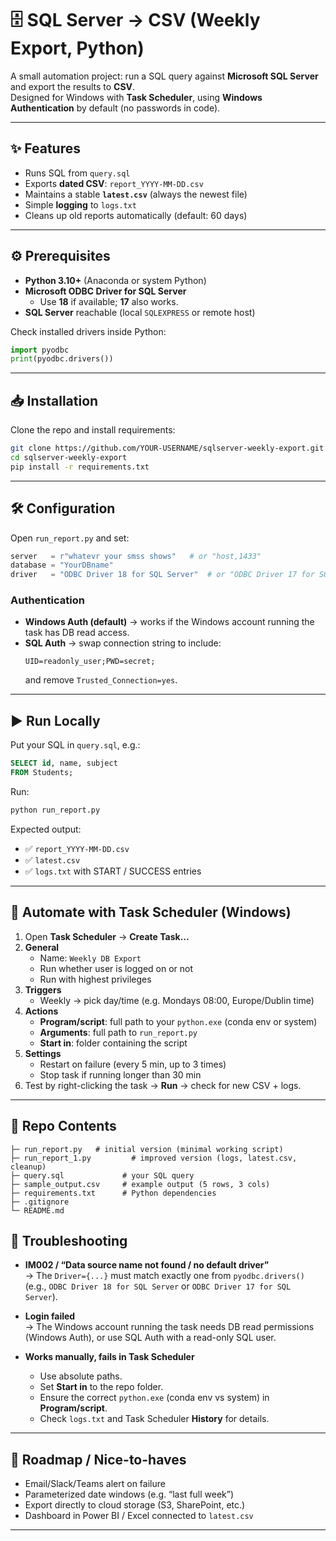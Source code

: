 # 🗄️ SQL Server → CSV (Weekly Export, Python)

A small automation project: run a SQL query against **Microsoft SQL Server** and export the results to **CSV**.  
Designed for Windows with **Task Scheduler**, using **Windows Authentication** by default (no passwords in code).

---

## ✨ Features
- Runs SQL from `query.sql`
- Exports **dated CSV**: `report_YYYY-MM-DD.csv`
- Maintains a stable **`latest.csv`** (always the newest file)
- Simple **logging** to `logs.txt`
- Cleans up old reports automatically (default: 60 days)

---

## ⚙️ Prerequisites
- **Python 3.10+** (Anaconda or system Python)  
- **Microsoft ODBC Driver for SQL Server**  
  - Use **18** if available; **17** also works.  
- **SQL Server** reachable (local `SQLEXPRESS` or remote host)

Check installed drivers inside Python:
```python
import pyodbc
print(pyodbc.drivers())
```

---

## 📥 Installation
Clone the repo and install requirements:
```bash
git clone https://github.com/YOUR-USERNAME/sqlserver-weekly-export.git
cd sqlserver-weekly-export
pip install -r requirements.txt
```

---

## 🛠️ Configuration
Open `run_report.py` and set:
```python
server   = r"whatevr your smss shows"   # or "host,1433"
database = "YourDBname"
driver   = "ODBC Driver 18 for SQL Server"  # or "ODBC Driver 17 for SQL Server"
```

### Authentication
- **Windows Auth (default)** → works if the Windows account running the task has DB read access.  
- **SQL Auth** → swap connection string to include:
  ```
  UID=readonly_user;PWD=secret;
  ```
  and remove `Trusted_Connection=yes`.

---

## ▶️ Run Locally
Put your SQL in `query.sql`, e.g.:
```sql
SELECT id, name, subject
FROM Students;
```

Run:
```bash
python run_report.py
```

Expected output:
- ✅ `report_YYYY-MM-DD.csv`  
- ✅ `latest.csv`  
- ✅ `logs.txt` with START / SUCCESS entries  

---

## 📅 Automate with Task Scheduler (Windows)
1. Open **Task Scheduler** → **Create Task…**
2. **General**
   - Name: `Weekly DB Export`
   - Run whether user is logged on or not
   - Run with highest privileges
3. **Triggers**
   - Weekly → pick day/time (e.g. Mondays 08:00, Europe/Dublin time)
4. **Actions**
   - **Program/script**: full path to your `python.exe` (conda env or system)
   - **Arguments**: full path to `run_report.py`
   - **Start in**: folder containing the script
5. **Settings**
   - Restart on failure (every 5 min, up to 3 times)
   - Stop task if running longer than 30 min
6. Test by right-clicking the task → **Run** → check for new CSV + logs.

---

## 📂 Repo Contents
```
├─ run_report.py   # initial version (minimal working script)
├─ run_report_1.py         # improved version (logs, latest.csv, cleanup)
├─ query.sql             # your SQL query
├─ sample_output.csv     # example output (5 rows, 3 cols)
├─ requirements.txt      # Python dependencies
├─ .gitignore
└─ README.md
```

## 🧰 Troubleshooting
- **IM002 / “Data source name not found / no default driver”**  
  → The `Driver={...}` must match exactly one from `pyodbc.drivers()` (e.g., `ODBC Driver 18 for SQL Server` or `ODBC Driver 17 for SQL Server`).

- **Login failed**  
  → The Windows account running the task needs DB read permissions (Windows Auth), or use SQL Auth with a read-only SQL user.

- **Works manually, fails in Task Scheduler**  
  - Use absolute paths.  
  - Set **Start in** to the repo folder.  
  - Ensure the correct `python.exe` (conda env vs system) in **Program/script**.  
  - Check `logs.txt` and Task Scheduler **History** for details.

---

## 🚀 Roadmap / Nice-to-haves
- Email/Slack/Teams alert on failure
- Parameterized date windows (e.g. “last full week”)
- Export directly to cloud storage (S3, SharePoint, etc.)
- Dashboard in Power BI / Excel connected to `latest.csv`

---

